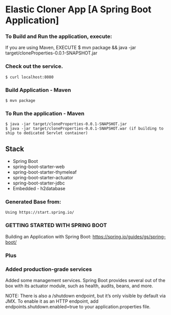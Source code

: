 # Elastic Cloner App  [A Spring Boot Application]


### To Build and Run the application, execute: 

If you are using Maven, EXECUTE
    $ mvn package && java -jar target/cloneProperties-0.0.1-SNAPSHOT.jar

### Check out the service. 
    $ curl localhost:8080

### Build Application - Maven
    $ mvn package

### To Run the application - Maven
    
    $ java -jar target/cloneProperties-0.0.1-SNAPSHOT.jar
    $ java -jar target/cloneProperties-0.0.1-SNAPSHOT.war (if building to ship to dedicated Servlet container)
    

## Stack

  - Spring Boot
  - spring-boot-starter-web
  - spring-boot-starter-thymeleaf
  - spring-boot-starter-actuator
  - spring-boot-starter-jdbc
  - Embedded - h2database

### Generated Base from:
    Using https://start.spring.io/

### GETTING STARTED WITH SPRING BOOT

Building an Application with Spring Boot: https://spring.io/guides/gs/spring-boot/


### Plus

### Added production-grade services
Added some management services. Spring Boot provides several out of the box with its actuator module,
such as health, audits, beans, and more.

NOTE:
There is also a /shutdown endpoint, but it’s only visible by default via JMX. To enable it as an HTTP endpoint, 
add endpoints.shutdown.enabled=true to your application.properties file.